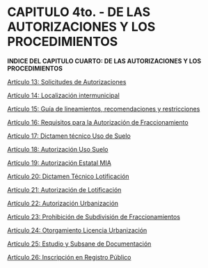 # CAPITULO 4to. - DE LAS AUTORIZACIONES Y LOS PROCEDIMIENTOS

**INDICE DEL CAPITULO CUARTO: DE LAS AUTORIZACIONES Y LOS PROCEDIMIENTOS**

[Artículo 13: Solicitudes de Autorizaciones](articulo-13-solicitudes-de-autorizaciones.md)

[Artículo 14: Localización intermunicipal](articulo-14-localizacion-intermunicipal.md)

[Artículo 15: Guía de lineamientos, recomendaciones y restricciones](articulo-15-guia-de-lineamientos-recomendaciones-y-restricciones.md)

[Artículo 16: Requisitos para la Autorización de Fraccionamiento](articulo-16-requisitos-para-la-autorizacion-fraccionamiento.md)

[Artículo 17: Dictamen técnico Uso de Suelo](articulo-17-dictamen-tecnico-uso-de-suelo.md)

[Artículo 18: Autorización Uso Suelo](articulo-18-autorizacion-uso-suelo.md)

[Artículo 19: Autorización Estatal MIA](articulo-19-autorizacion-estatal-mia.md)&#x20;

[Artículo 20: Dictamen Técnico Lotificación](articulo-20-dictamen-tecnico-lotificacion.md)

[Artículo 21: Autorización de Lotificación](articulo-21-autorizacion-de-lotificacion.md)

[Artículo 22: Autorización Urbanización](articulo-22-autorizacion-urbanizacion.md)

[Artículo 23: Prohibición de Subdivisión de Fraccionamientos](articulo-23-prohibicion-de-subdivision-de-fraccionamientos.md)

[Artículo 24: Otorgamiento Licencia Urbanización](articulo-24-otorgamiento-licencia-urbanizacion.md)

[Artículo 25: Estudio y Subsane de Documentación](articulo-25-estudio-y-subsane-de-documentacion.md)

[Artículo 26: Inscripción en Registro Público](articulo-26-inscripcion-en-registro-publico.md)

